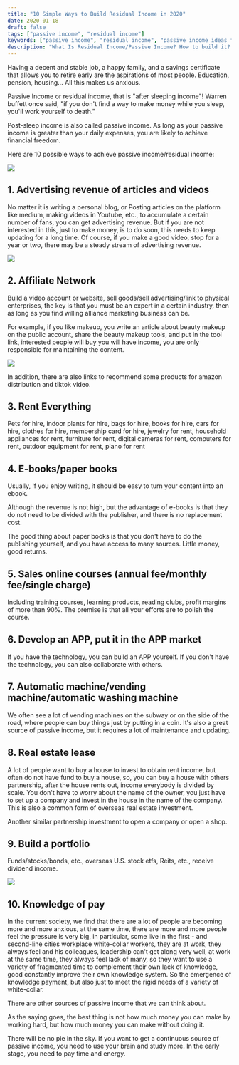 ```yaml
---
title: "10 Simple Ways to Build Residual Income in 2020"
date: 2020-01-18
draft: false
tags: ["passive income", "residual income"]
keywords: ["passive income", "residual income", "passive income ideas for 2020"]
description: "What Is Residual Income/Passive Income? How to build it? There are 10 ideas which is super simple ways to build and it can help you make money over $1000/month in 2020"
---
```


Having a decent and stable job, a happy family, and a savings certificate that allows you to retire early are the aspirations of most people. Education, pension, housing... All this makes us anxious.

Passive Income or residual income, that is "after sleeping income"! Warren buffett once said, "if you don't find a way to make money while you sleep, you'll work yourself to death."

Post-sleep income is also called passive income. As long as your passive income is greater than your daily expenses, you are likely to achieve financial freedom.

Here are 10 possible ways to achieve passive income/residual income:

![](https://img.bmpi.dev/f5b0c6e5-84f4-917f-2944-953164c4f718.png)

## 1. Advertising revenue of articles and videos

No matter it is writing a personal blog, or Posting articles on the platform like medium, making videos in Youtube, etc., to accumulate a certain number of fans, you can get advertising revenue. But if you are not interested in this, just to make money, is to do soon, this needs to keep updating for a long time. Of course, if you make a good video, stop for a year or two, there may be a steady stream of advertising revenue.

![](https://img.bmpi.dev/cbac8cd3-f647-ea69-a841-3e5bcecab110.png)

## 2. Affiliate Network

Build a video account or website, sell goods/sell advertising/link to physical enterprises, the key is that you must be an expert in a certain industry, then as long as you find willing alliance marketing business can be.

For example, if you like makeup, you write an article about beauty makeup on the public account, share the beauty makeup tools, and put in the tool link, interested people will buy you will have income, you are only responsible for maintaining the content.

![](https://img.bmpi.dev/cb887faf-fc4a-e197-11a4-98ddb8578447.png)

In addition, there are also links to recommend some products for amazon distribution and tiktok video.

## 3. Rent Everything

Pets for hire, indoor plants for hire, bags for hire, books for hire, cars for hire, clothes for hire, membership card for hire, jewelry for rent, household appliances for rent, furniture for rent, digital cameras for rent, computers for rent, outdoor equipment for rent, piano for rent


## 4. E-books/paper books

Usually, if you enjoy writing, it should be easy to turn your content into an ebook.

Although the revenue is not high, but the advantage of e-books is that they do not need to be divided with the publisher, and there is no replacement cost.

The good thing about paper books is that you don't have to do the publishing yourself, and you have access to many sources. Little money, good returns.

## 5. Sales online courses (annual fee/monthly fee/single charge)

Including training courses, learning products, reading clubs, profit margins of more than 90%. The premise is that all your efforts are to polish the course.

## 6. Develop an APP, put it in the APP market

If you have the technology, you can build an APP yourself. If you don't have the technology, you can also collaborate with others.

## 7. Automatic machine/vending machine/automatic washing machine

We often see a lot of vending machines on the subway or on the side of the road, where people can buy things just by putting in a coin. It's also a great source of passive income, but it requires a lot of maintenance and updating.

## 8. Real estate lease

A lot of people want to buy a house to invest to obtain rent income, but often do not have fund to buy a house, so, you can buy a house with others partnership, after the house rents out, income everybody is divided by scale. You don't have to worry about the name of the owner, you just have to set up a company and invest in the house in the name of the company. This is also a common form of overseas real estate investment.

Another similar partnership investment to open a company or open a shop.

## 9. Build a portfolio

Funds/stocks/bonds, etc., overseas U.S. stock etfs, Reits, etc., receive dividend income.

![](https://img.bmpi.dev/b4d18686-e021-971b-5a4b-a87eda43c5c6.png)

## 10. Knowledge of pay

In the current society, we find that there are a lot of people are becoming more and more anxious, at the same time, there are more and more people feel the pressure is very big, in particular, some live in the first - and second-line cities workplace white-collar workers, they are at work, they always feel and his colleagues, leadership can't get along very well, at work at the same time, they always feel lack of many, so they want to use a variety of fragmented time to complement their own lack of knowledge, good constantly improve their own knowledge system. So the emergence of knowledge payment, but also just to meet the rigid needs of a variety of white-collar.

There are other sources of passive income that we can think about.

As the saying goes, the best thing is not how much money you can make by working hard, but how much money you can make without doing it.

There will be no pie in the sky. If you want to get a continuous source of passive income, you need to use your brain and study more. In the early stage, you need to pay time and energy.
